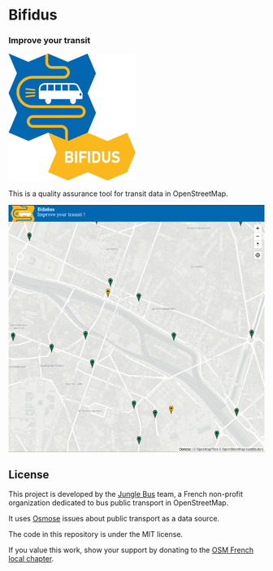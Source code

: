 # Bifidus
### Improve your transit

![logo](logo_bifidus.png)

This is a quality assurance tool for transit data in OpenStreetMap.

![demo](demo.gif)

## License

This project is developed by the [Jungle Bus](http://junglebus.io/) team, a French non-profit organization dedicated to bus public transport in OpenStreetMap.

It uses [Osmose](http://osmose.openstreetmap.fr/) issues about public transport as a data source.

The code in this repository is under the MIT license.

If you value this work, show your support by donating to the [OSM French local chapter](http://openstreetmap.fr).
